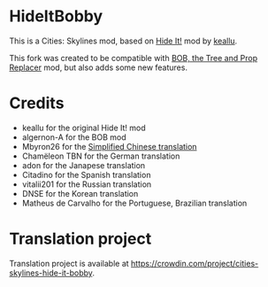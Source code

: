 # HideItBobby

This is a Cities: Skylines mod, based on [Hide It!](https://github.com/keallu/CSL-HideIt) mod by [keallu](https://github.com/keallu).

This fork was created to be compatible with [BOB, the Tree and Prop Replacer](https://github.com/algernon-A/BOB) mod, but also adds some new features.

# Credits
- keallu for the original Hide It! mod
- algernon-A for the BOB mod
- Mbyron26 for the [Simplified Chinese translation](https://github.com/Mbyron26/Hide-it-bobby-Translation)
- Chamëleon TBN for the German translation
- adon for the Janapese translation
- Citadino for the Spanish translation
- vitalii201 for the Russian translation
- DNSE for the Korean translation
- Matheus de Carvalho for the Portuguese, Brazilian translation

# Translation project
Translation project is available at https://crowdin.com/project/cities-skylines-hide-it-bobby.